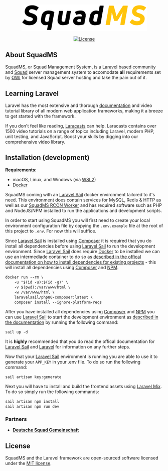 <p align="center"><a href="https://squadms.com" target="_blank"><img src="https://raw.githubusercontent.com/SquadMS/Squad-MS/master/logo-white-border.svg" width="400"></a></p>

<p align="center">
<a href="https://packagist.org/packages/laravel/framework"><img src="https://img.shields.io/packagist/l/laravel/framework" alt="License"></a>
</p>

## About SquadMS

SquadMS, or Squad Management System, is a [Laravel](https://laravel.com/) based community and [Squad](https://joinsquad.com) server management system to accomodate **all** requirements set by [OWI](https://www.offworldindustries.com/) for licensed Squad server hosting and take the pain out of it.

## Learning Laravel

Laravel has the most extensive and thorough [documentation](https://laravel.com/docs) and video tutorial library of all modern web application frameworks, making it a breeze to get started with the framework.

If you don't feel like reading, [Laracasts](https://laracasts.com) can help. Laracasts contains over 1500 video tutorials on a range of topics including Laravel, modern PHP, unit testing, and JavaScript. Boost your skills by digging into our comprehensive video library.

## Installation (development)

**Requirements:**
- macOS, Linux, and Windows (via [WSL2](https://docs.microsoft.com/en-us/windows/wsl/about))
- [Docker](https://www.docker.com/)

SquadMS coming with an [Laravel Sail](https://laravel.com/docs/8.x/sail) docker environment tailored to it's need. This environment does contain services for MySQL, Redis & HTTP as well as our [SquadMS RCON Worker](https://github.com/SquadMS/SquadMS-RCON-Worker) and has required software such as PHP and NodeJS/NPM installed to run the applications and development scripts.

In order to start using SquadMS you will first need to create your local environment configuration file by copying the `.env.example` file at the root of this project to `.env`. For now this will suffice.

Since [Laravel Sail](https://laravel.com/docs/8.x/sail) is installed using [Composer](https://getcomposer.org/) it is required that you do install all dependencies before using [Laravel Sail](https://laravel.com/docs/8.x/sail) to run the development environment. Since [Laravel Sail](https://laravel.com/docs/8.x/sail) does require [Docker](https://www.docker.com/) to be installed we can use an intermediade container to do so as [described in the offical documentation on how to install dependencies for existing projects](https://laravel.com/docs/8.x/sail#installing-composer-dependencies-for-existing-projects) - this will install all dependencies using [Composer](https://getcomposer.org/) and [NPM](https://www.npmjs.com/).
```
docker run --rm \
    -u "$(id -u):$(id -g)" \
    -v $(pwd):/var/www/html \
    -w /var/www/html \
    laravelsail/php80-composer:latest \
    composer install --ignore-platform-reqs
```

After you have installed all dependencies using [Composer](https://getcomposer.org/) and [NPM](https://www.npmjs.com/) you can use [Laravel Sail](https://laravel.com/docs/8.x/sail) to start the development environment as [described in the documentation](https://laravel.com/docs/8.x/sail#starting-and-stopping-sail) by running the following command:
```
sail up -d
```

It is **highly** recommended that you do read the offical documentation for [Laravel Sail](https://laravel.com/docs/8.x/sail) and [Laravel](https://laravel.com/docs/8.x) for information on any further steps.

Now that your [Laravel Sail](https://laravel.com/docs/8.x/sail) environment is running you are able to use it to generate your `APP_KEY` in your .env file. To do so run the following command:
```
sail artisan key:generate
```

Next you will have to install and build the frontend assets using [Laravel Mix](https://laravel-mix.com/docs/6.0/installation). To do so simply run the following commands:
```
sail artisan npm install
sail artisan npm run dev
```

### Partners

- **[Deutsche Squad Gemeinschaft](https://dsg-gaming.de/)**

## License

SquadMS and the Laravel framework are open-sourced software licensed under the [MIT license](https://opensource.org/licenses/MIT).
